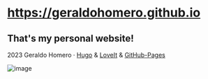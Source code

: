 
# https://geraldohomero.github.io

## That's my personal website!

2023 Geraldo Homero · [Hugo](https://gohugo.io/) & [LoveIt](https://github.com/dillonzq/LoveIt) & [GitHub-Pages](https://pages.github.com/)

![image](https://user-images.githubusercontent.com/70844369/212449692-1ba86d01-8711-4fd3-acee-f054efea5136.png#vitrinedev)
